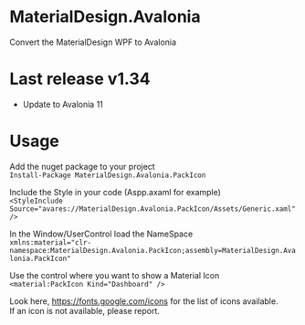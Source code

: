 # MaterialDesign.Avalonia
Convert the MaterialDesign WPF to Avalonia


# Last release v1.34
* Update to Avalonia 11

# Usage

Add the nuget package to your project  
```Install-Package MaterialDesign.Avalonia.PackIcon ```

Include the Style in your code (Aspp.axaml for example)  
```<StyleInclude Source="avares://MaterialDesign.Avalonia.PackIcon/Assets/Generic.xaml" />```


In the Window/UserControl load the NameSpace  
```xmlns:material="clr-namespace:MaterialDesign.Avalonia.PackIcon;assembly=MaterialDesign.Avalonia.PackIcon"```

Use the control where you want to show a Material Icon  
```<material:PackIcon Kind="Dashboard" />```

Look here, https://fonts.google.com/icons for the list of icons available.   
If an icon is not available, please report.


